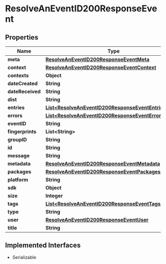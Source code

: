

# ResolveAnEventID200ResponseEvent


## Properties

| Name | Type | Description | Notes |
|------------ | ------------- | ------------- | -------------|
|**meta** | [**ResolveAnEventID200ResponseEventMeta**](ResolveAnEventID200ResponseEventMeta.md) |  |  |
|**context** | [**ResolveAnEventID200ResponseEventContext**](ResolveAnEventID200ResponseEventContext.md) |  |  |
|**contexts** | **Object** |  |  |
|**dateCreated** | **String** |  |  |
|**dateReceived** | **String** |  |  |
|**dist** | **String** |  |  |
|**entries** | [**List&lt;ResolveAnEventID200ResponseEventEntriesInner&gt;**](ResolveAnEventID200ResponseEventEntriesInner.md) |  |  |
|**errors** | [**List&lt;ResolveAnEventID200ResponseEventErrorsInner&gt;**](ResolveAnEventID200ResponseEventErrorsInner.md) |  |  |
|**eventID** | **String** |  |  |
|**fingerprints** | **List&lt;String&gt;** |  |  |
|**groupID** | **String** |  |  |
|**id** | **String** |  |  |
|**message** | **String** |  |  |
|**metadata** | [**ResolveAnEventID200ResponseEventMetadata**](ResolveAnEventID200ResponseEventMetadata.md) |  |  |
|**packages** | [**ResolveAnEventID200ResponseEventPackages**](ResolveAnEventID200ResponseEventPackages.md) |  |  |
|**platform** | **String** |  |  |
|**sdk** | **Object** |  |  |
|**size** | **Integer** |  |  |
|**tags** | [**List&lt;ResolveAnEventID200ResponseEventTagsInner&gt;**](ResolveAnEventID200ResponseEventTagsInner.md) |  |  |
|**type** | **String** |  |  |
|**user** | [**ResolveAnEventID200ResponseEventUser**](ResolveAnEventID200ResponseEventUser.md) |  |  |
|**title** | **String** |  |  |


## Implemented Interfaces

* Serializable


